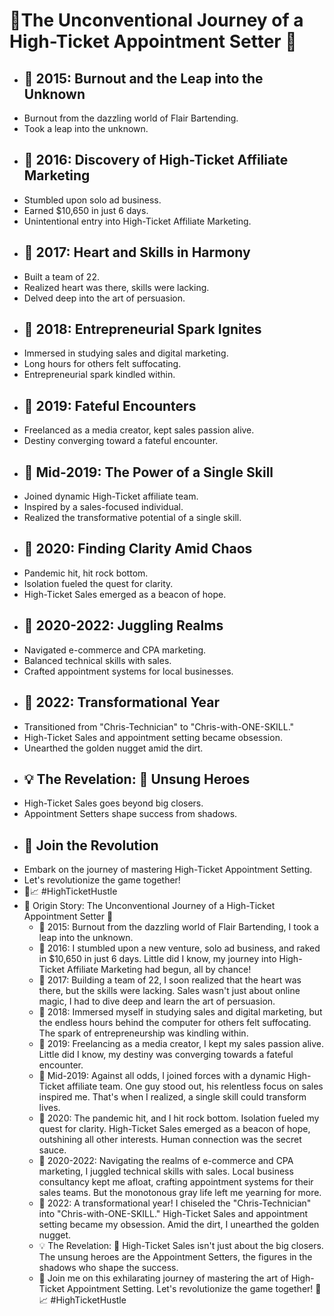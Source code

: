 # 🚀The Unconventional Journey of a High-Ticket Appointment Setter 🚀
- ## 🌟 2015: Burnout and the Leap into the Unknown
- Burnout from the dazzling world of Flair Bartending.
- Took a leap into the unknown.
- ## 🌟 2016: Discovery of High-Ticket Affiliate Marketing
- Stumbled upon solo ad business.
- Earned $10,650 in just 6 days.
- Unintentional entry into High-Ticket Affiliate Marketing.
- ## 🌟 2017: Heart and Skills in Harmony
- Built a team of 22.
- Realized heart was there, skills were lacking.
- Delved deep into the art of persuasion.
- ## 🌟 2018: Entrepreneurial Spark Ignites
- Immersed in studying sales and digital marketing.
- Long hours for others felt suffocating.
- Entrepreneurial spark kindled within.
- ## 🌟 2019: Fateful Encounters
- Freelanced as a media creator, kept sales passion alive.
- Destiny converging toward a fateful encounter.
- ## 🌟 Mid-2019: The Power of a Single Skill
- Joined dynamic High-Ticket affiliate team.
- Inspired by a sales-focused individual.
- Realized the transformative potential of a single skill.
- ## 🌟 2020: Finding Clarity Amid Chaos
- Pandemic hit, hit rock bottom.
- Isolation fueled the quest for clarity.
- High-Ticket Sales emerged as a beacon of hope.
- ## 🌟 2020-2022: Juggling Realms
- Navigated e-commerce and CPA marketing.
- Balanced technical skills with sales.
- Crafted appointment systems for local businesses.
- ## 🌟 2022: Transformational Year
- Transitioned from "Chris-Technician" to "Chris-with-ONE-SKILL."
- High-Ticket Sales and appointment setting became obsession.
- Unearthed the golden nugget amid the dirt.
- ## 💡 The Revelation: 🌟 Unsung Heroes
- High-Ticket Sales goes beyond big closers.
- Appointment Setters shape success from shadows.
- ## 🚀 Join the Revolution
- Embark on the journey of mastering High-Ticket Appointment Setting.
- Let's revolutionize the game together!
- 💪📈 #HighTicketHustle
- 🚀 Origin Story: The Unconventional Journey of a High-Ticket Appointment Setter 🚀
	- 🌟 2015: Burnout from the dazzling world of Flair Bartending, I took a leap into the unknown.
	- 🌟 2016: I stumbled upon a new venture, solo ad business, and raked in $10,650 in just 6 days. Little did I know, my journey into High-Ticket Affiliate Marketing had begun, all by chance!
	- 🌟 2017: Building a team of 22, I soon realized that the heart was there, but the skills were lacking. Sales wasn't just about online magic, I had to dive deep and learn the art of persuasion.
	- 🌟 2018: Immersed myself in studying sales and digital marketing, but the endless hours behind the computer for others felt suffocating. The spark of entrepreneurship was kindling within.
	- 🌟 2019: Freelancing as a media creator, I kept my sales passion alive. Little did I know, my destiny was converging towards a fateful encounter.
	- 🌟 Mid-2019: Against all odds, I joined forces with a dynamic High-Ticket affiliate team. One guy stood out, his relentless focus on sales inspired me. That's when I realized, a single skill could transform lives.
	- 🌟 2020: The pandemic hit, and I hit rock bottom. Isolation fueled my quest for clarity. High-Ticket Sales emerged as a beacon of hope, outshining all other interests. Human connection was the secret sauce.
	- 🌟 2020-2022: Navigating the realms of e-commerce and CPA marketing, I juggled technical skills with sales. Local business consultancy kept me afloat, crafting appointment systems for their sales teams. But the monotonous gray life left me yearning for more.
	- 🌟 2022: A transformational year! I chiseled the "Chris-Technician" into "Chris-with-ONE-SKILL." High-Ticket Sales and appointment setting became my obsession. Amid the dirt, I unearthed the golden nugget.
	- 💡 The Revelation: 🌟 High-Ticket Sales isn't just about the big closers. The unsung heroes are the Appointment Setters, the figures in the shadows who shape the success.
	- 🚀 Join me on this exhilarating journey of mastering the art of High-Ticket Appointment Setting. Let's revolutionize the game together! 💪📈 #HighTicketHustle